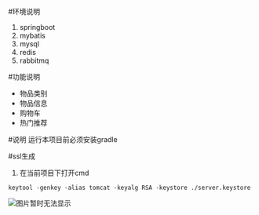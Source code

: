 #环境说明
1. springboot
2. mybatis
3. mysql
4. redis
5. rabbitmq

#功能说明
- 物品类别
- 物品信息
- 购物车
- 热门推荐

#说明
运行本项目前必须安装gradle

#ssl生成
1. 在当前项目下打开cmd
```
keytool -genkey -alias tomcat -keyalg RSA -keystore ./server.keystore 
``` 
![图片暂时无法显示]("https://github.com/17664206081/cms/blob/dev/img-storage/menu.saveimg.savepath20181107101411.jpg")


